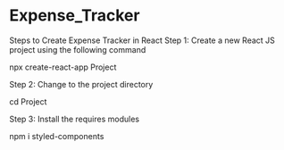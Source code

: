 # Expense_Tracker
Steps to Create Expense Tracker in React
Step 1: Create a new React JS project using the following command

npx create-react-app Project

Step 2: Change to the project directory

cd Project


Step 3: Install the requires modules

npm i styled-components
